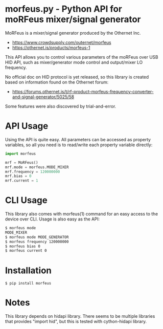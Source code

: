 morfeus.py - Python API for moRFeus mixer/signal generator
==========================================================

MoRFeus is a mixer/signal generator produced by the Othernet Inc.

- https://www.crowdsupply.com/outernet/morfeus
- https://othernet.is/products/morfeus-1

This API allows you to control various parameters of the moRFeus
over USB HID API, such as mixer/generator mode control and output/mixer
LO frequency.

No official doc on HID protocol is yet released, so this library is
created based on information found on the Othernet forum:

- https://forums.othernet.is/t/rf-product-morfeus-frequency-converter-and-signal-generator/5025/58

Some features were also discovered by trial-and-error.

# API Usage

Using the API is quite easy. All parameters can be accessed as
property variables, so all you need is to read/write each property
variable directly:

```python
import morfeus

mrf = MoRFeus()
mrf.mode = morfeus.MODE_MIXER
mrf.frequency = 120000000
mrf.bias = 0
mrf.current = 1
```

# CLI Usage

This library also comes with morfeus(1) command for an easy access
to the device over CLI. Usage is also easy as the API:

```sh
$ morfeus mode
MODE_MIXER
$ morfeus mode MODE_GENERATOR
$ morfeus frequency 120000000
$ morfeus bias 0
$ morfeus current 0
```

# Installation
```
$ pip install morfeus
```

# Notes
This library depends on hidapi library.
There seems to be multiple libraries that provides "import hid",
but this is tested with cython-hidapi library.
